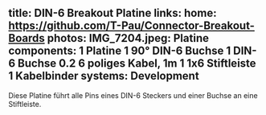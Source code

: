 title: DIN-6 Breakout Platine
links:
    home: https://github.com/T-Pau/Connector-Breakout-Boards
photos:
    IMG_7204.jpeg: Platine
components:
    1 Platine
    1 90° DIN-6 Buchse
    1 DIN-6 Buchse
    0.2 6 poliges Kabel, 1m
    1 1x6 Stiftleiste
    1 Kabelbinder
systems:
    Development
---
Diese Platine führt alle Pins eines DIN-6 Steckers und einer Buchse an eine Stiftleiste.
